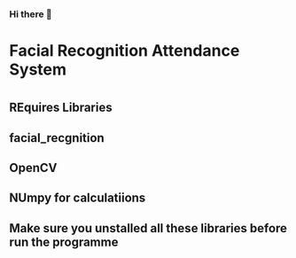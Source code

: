 ### Hi there 👋

<!--
**abhijith1799/abhijith1799** is a ✨ _special_ ✨ repository because its `README.md` (this file) appears on your GitHub profile.

Here are some ideas to get you started:

- 🔭 I’m currently working on ...
- 🌱 I’m currently learning ...
- 👯 I’m looking to collaborate on ...
- 🤔 I’m looking for help with ...
- 💬 Ask me about ...
- 📫 How to reach me: ...
- 😄 Pronouns: ...
- ⚡ Fun fact: ...
-->


<h1>Facial Recognition Attendance System<h1>
<h2>REquires Libraries</h2>
<h2>facial_recgnition</h2>
<h2>OpenCV</h2>
<h2>NUmpy for calculatiions</h2>
<h2>Make sure you unstalled all these libraries before run the programme</h2>
